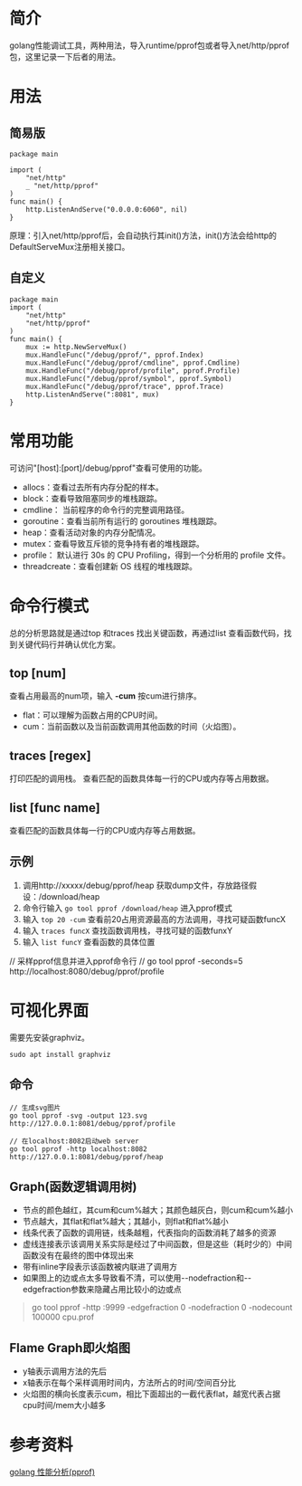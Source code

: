 # 简介
golang性能调试工具，两种用法，导入runtime/pprof包或者导入net/http/pprof包，这里记录一下后者的用法。

# 用法
## 简易版
```
package main

import (
    "net/http"
    _ "net/http/pprof"
)
func main() {
    http.ListenAndServe("0.0.0.0:6060", nil)
}
```
原理：引入net/http/pprof后，会自动执行其init()方法，init()方法会给http的DefaultServeMux注册相关接口。

## 自定义
```
package main
import (
	"net/http"
	"net/http/pprof"
)
func main() {
	mux := http.NewServeMux()
	mux.HandleFunc("/debug/pprof/", pprof.Index)
	mux.HandleFunc("/debug/pprof/cmdline", pprof.Cmdline)
	mux.HandleFunc("/debug/pprof/profile", pprof.Profile)
	mux.HandleFunc("/debug/pprof/symbol", pprof.Symbol)
	mux.HandleFunc("/debug/pprof/trace", pprof.Trace)
	http.ListenAndServe(":8081", mux)
}
```

# 常用功能
可访问"[host]:[port]/debug/pprof"查看可使用的功能。
- allocs：查看过去所有内存分配的样本。
- block：查看导致阻塞同步的堆栈跟踪。
- cmdline： 当前程序的命令行的完整调用路径。
- goroutine：查看当前所有运行的 goroutines 堆栈跟踪。
- heap：查看活动对象的内存分配情况。
- mutex：查看导致互斥锁的竞争持有者的堆栈跟踪。
- profile： 默认进行 30s 的 CPU Profiling，得到一个分析用的 profile 文件。
- threadcreate：查看创建新 OS 线程的堆栈跟踪。

# 命令行模式
总的分析思路就是通过top 和traces 找出关键函数，再通过list <Func> 查看函数代码，找到关键代码行并确认优化方案。
## top [num]
查看占用最高的num项，输入 **-cum** 按cum进行排序。
- flat：可以理解为函数占用的CPU时间。
- cum：当前函数以及当前函数调用其他函数的时间（火焰图）。

## traces [regex]
打印匹配的调用栈。
查看匹配的函数具体每一行的CPU或内存等占用数据。


## list [func name]
查看匹配的函数具体每一行的CPU或内存等占用数据。

## 示例
1. 调用http://xxxxx/debug/pprof/heap 获取dump文件，存放路径假设：/download/heap
2. 命令行输入 <code>go tool pprof /download/heap</code> 进入pprof模式
3. 输入 <code>top 20 -cum</code> 查看前20占用资源最高的方法调用，寻找可疑函数funcX
4. 输入 <code>traces funcX</code> 查找函数调用栈，寻找可疑的函数funxY
5. 输入 <code>list funcY</code> 查看函数的具体位置

// 采样pprof信息并进入pprof命令行
// go tool pprof -seconds=5 http://localhost:8080/debug/pprof/profile


# 可视化界面
需要先安装graphviz。
```
sudo apt install graphviz
```
## 命令
```
// 生成svg图片
go tool pprof -svg -output 123.svg http://127.0.0.1:8081/debug/pprof/profile

// 在localhost:8082启动web server
go tool pprof -http localhost:8082 http://127.0.0.1:8081/debug/pprof/heap
```

## Graph(函数逻辑调用树)
- 节点的颜色越红，其cum和cum%越大；其颜色越灰白，则cum和cum%越小
- 节点越大，其flat和flat%越大；其越小，则flat和flat%越小
- 线条代表了函数的调用链，线条越粗，代表指向的函数消耗了越多的资源
- 虚线连接表示该调用关系实际是经过了中间函数，但是这些（耗时少的）中间函数没有在最终的图中体现出来
- 带有inline字段表示该函数被内联进了调用方
- 如果图上的边或点太多导致看不清，可以使用--nodefraction和--edgefraction参数来隐藏占用比较小的边或点
> go tool pprof -http :9999 -edgefraction 0 -nodefraction 0 -nodecount 100000 cpu.prof

## Flame Graph即火焰图
- y轴表示调用方法的先后
- x轴表示在每个采样调用时间内，方法所占的时间/空间百分比
- 火焰图的横向长度表示cum，相比下面超出的一截代表flat，越宽代表占据cpu时间/mem大小越多

# 参考资料
[golang 性能分析(pprof)](https://blog.csdn.net/winter_wu_1998/article/details/104579701)
